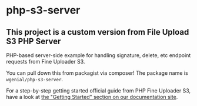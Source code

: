 # php-s3-server

## This project is a custom version from  File Upload S3 PHP Server
PHP-based server-side example for handling signature, delete, etc endpoint requests from Fine Uploader S3.

You can pull down this from packagist via composer! The package name is `wgenial/php-s3-server`.

For a step-by-step getting started official guide from PHP Fine Uploader S3, have a look at [the "Getting Started" section on our documentation site](http://docs.fineuploader.com/).